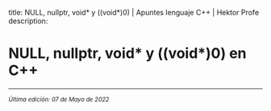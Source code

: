 title: NULL, nullptr, void* y ((void*)0) | Apuntes lenguaje C++ | Hektor Profe
description: 

# NULL, nullptr, void* y ((void*)0) en C++


___
<small class="edited"><i>Última edición: 07 de Mayo de 2022</i></small>